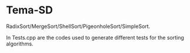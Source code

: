 # Tema-SD
RadixSort/MergeSort/ShellSort/PigeonholeSort/SimpleSort.

In Tests.cpp are the codes used to generate different tests for the sorting algorithms.
